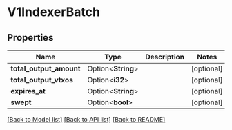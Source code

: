 # V1IndexerBatch

## Properties

| Name                    | Type               | Description | Notes      |
| ----------------------- | ------------------ | ----------- | ---------- |
| **total_output_amount** | Option<**String**> |             | [optional] |
| **total_output_vtxos**  | Option<**i32**>    |             | [optional] |
| **expires_at**          | Option<**String**> |             | [optional] |
| **swept**               | Option<**bool**>   |             | [optional] |

[[Back to Model list]](../README.md#documentation-for-models) [[Back to API list]](../README.md#documentation-for-api-endpoints) [[Back to README]](../README.md)

